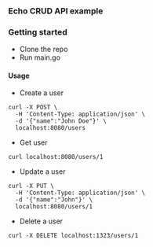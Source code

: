 ### Echo CRUD API example

### Getting started
* Clone the repo
* Run main.go

#### Usage
* Create a user
```
curl -X POST \
  -H 'Content-Type: application/json' \
  -d '{"name":"John Doe"}' \
  localhost:8080/users
```
* Get user
```
curl localhost:8080/users/1
```
* Update a user
```
curl -X PUT \
  -H 'Content-Type: application/json' \
  -d '{"name":"John"}' \
  localhost:8080/users/1
```
* Delete a user
```
curl -X DELETE localhost:1323/users/1
```